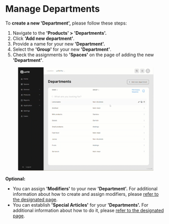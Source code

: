 # Manage Departments

To **create a new 'Department',** please follow these steps:

1. Navigate to the **'Products' > 'Departments'.**
2. Click **'Add new department'**.
3. Provide a name for your new **'Department'.**
4. Select the **'Group'** for your new **'Department'**.
5. Check the assignments to **'Spaces'** on the page of adding the new **'Department'**.

<figure><img src="../../../.gitbook/assets/department.gif" alt=""><figcaption></figcaption></figure>

**Optional:**

* You can assign **'Modifiers'** to your new **'Department'.** For additional information about how to create and assign modifiers, please [refer to the designated page](../../../products/modifiers/create-modifiers-and-assign-them-to-the-article.md).
* You can establish **'Special Articles'** for your **'Departments'.** For additional information about how to do it, please [refer to the designated page](../../../products/departments/special-articles.md).
